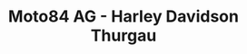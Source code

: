 ---
title: "Moto84 AG - Harley Davidson Thurgau"
url: /weinfelden/moto84-ag-harley-davidson-thurgau/
shop: Motorrad
---